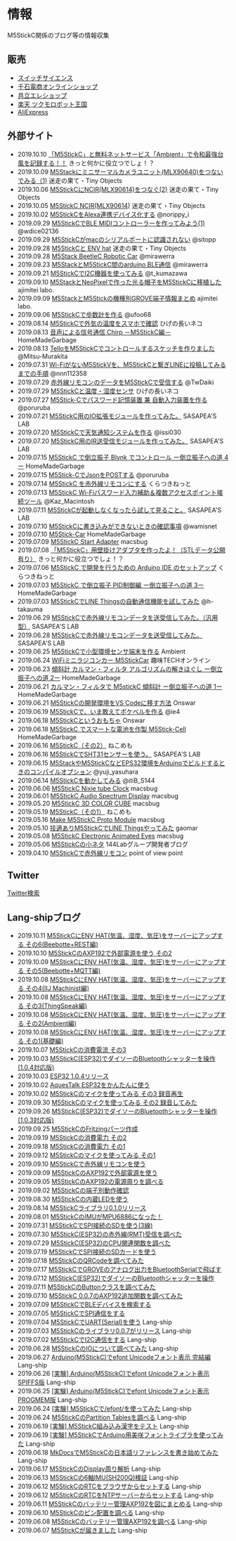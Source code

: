 # 情報

M5StickC関係のブログ等の情報収集

## 販売

- [スイッチサイエンス](https://www.switch-science.com/catalog/5517/)
- [千石電商オンラインショップ](https://www.sengoku.co.jp/mod/sgk_cart/detail.php?code=EEHD-5G6U)
- [共立エレショップ](https://eleshop.jp/shop/g/gJ66311/)
- [楽天 ツクモロボット王国](https://item.rakuten.co.jp/tsukumorobo/0405996316010/)
- [AliExpress](https://www.aliexpress.com/item/32985247364.html)

## 外部サイト

- 2019.10.10 [「M5StickC」と無料ネットサービス「Ambient」で令和最強台風を記録する！！](https://kitto-yakudatsu.com/archives/7143) きっと何かに役立つでしょ！？ 
- 2019.10.09 [M5Stackにミニサーマルカメラユニット(MLX90640)をつないでみる（1)](https://edycube.blog.fc2.com/blog-entry-1107.html) 迷走の果て・Tiny Objects
- 2019.10.06 [M5StickCにNCIR(MLX90614)をつなぐ(2)](https://edycube.blog.fc2.com/blog-entry-1106.html) 迷走の果て・Tiny Objects
- 2019.10.05 [M5StickC NCIR(MLX90614)](https://edycube.blog.fc2.com/blog-entry-1105.html) 迷走の果て・Tiny Objects
- 2019.10.02 [M5StickCをAlexa連携デバイス化する](https://qiita.com/norippy_i/items/d8456e3c84432e279754) @norippy_i
- 2019.09.29 [M5StickCでBLE MIDIコントローラーを作ってみよう(1)](https://qiita.com/wdice02136/items/2de784ccf752d12923de) @wdice02136
- 2019.09.29 [M5StickCがmacのシリアルポートに認識されない](https://qiita.com/sitopp/items/645ff359cf51327e70f7) @sitopp
- 2019.09.28 [M5StickCと ENV hat](https://edycube.blog.fc2.com/blog-entry-1104.html) 迷走の果て・Tiny Objects
- 2019.09.28 [M5Stack BeetleC Robotic Car](https://qiita.com/mirawerra/items/c08359dc3e0a74ecc42e) @mirawerra
- 2019.09.23 [M5StackとM5StickC間のarduino BLE通信](https://qiita.com/mirawerra/items/d3d514cbdb3c2f4c20fb) @mirawerra
- 2019.09.21 [M5StickCでI2C機器を使ってみる](https://qiita.com/t_kumazawa/items/2107e3363cab370be744) @t_kumazawa
- 2019.09.10 [M5StackとNeoPixelで作った光る帽子をM5StickCに移植した](http://ajimitei.blogspot.com/2019/09/m5stackneopixelm5stickc.html) ajimitei labo.
- 2019.09.09 [M5StackとM5Stickの機種別GROVE端子情報まとめ](http://ajimitei.blogspot.com/2019/09/m5stackm5stickgrove.html) ajimitei labo.
- 2019.09.06 [M5StickCで歩数計を作る](https://qiita.com/ufoo68/items/d0d12c666a19405c5625) @ufoo68
- 2019.08.14 [M5StickCで外気の温度をスマホで確認](https://higenonagaineko.hatenablog.com/entry/2019/08/14/090710) ひげの長いネコ
- 2019.08.13 [音声による信号通信 Chirp －M5StickC編－](https://homemadegarbage.com/chirp01) HomeMadeGarbage
- 2019.08.13 [TelloをM5StickCでコントロールするスケッチを作りました](https://qiita.com/Mitsu-Murakita/items/c078752a570bf1295782) @Mitsu-Murakita
- 2019.07.31 [Wi-FiがないM5StickVを、M5StickCと繋ぎLINEに投稿してみるまでの手順](https://qiita.com/nnn112358/items/5efd926fea20cd6c2c43) @nnn112358
- 2019.07.29 [赤外線リモコンのデータをM5StickCで受信する](https://qiita.com/TwDaiki/items/64df9953f0eb63e3e8ef) @TwDaiki
- 2019.07.29 [M5StickCと温度・湿度センサ](https://higenonagaineko.hatenablog.com/entry/2019/07/29/124748) ひげの長いネコ
- 2019.07.27 [M5Stick-Cでパスワード記憶装置 兼 自動入力装置を作る](https://qiita.com/poruruba/items/6e4e29068a28f5ee1711) @poruruba
- 2019.07.21 [M5StickC用のIO拡張モジュールを作ってみた。](http://sasapea.mydns.jp/2019/07/21/m5stickc-io/) SASAPEA'S LAB
- 2019.07.20 [M5StickCで天気通知システムを作る](https://qiita.com/issi030/items/89d11c185ee78120d9d7) @issi030
- 2019.07.20 [M5StickC用のIR送受信モジュールを作ってみた。](http://sasapea.mydns.jp/2019/07/20/mtstickc-ir-module/) SASAPEA'S LAB
- 2019.07.15 [M5StickC で倒立振子 Blynk でコントロール ー倒立振子への道 4ー](https://homemadegarbage.com/bala04) HomeMadeGarbage
- 2019.07.15 [M5Stick-CでJsonをPOSTする](https://qiita.com/poruruba/items/4bf6a52520e431a8f4a5) @poruruba
- 2019.07.14 [M5StickC を赤外線リモコンにする](https://kuratsuki.net/2019/07/m5stickc-%e3%82%92%e8%b5%a4%e5%a4%96%e7%b7%9a%e3%83%aa%e3%83%a2%e3%82%b3%e3%83%b3%e3%81%ab%e3%81%99%e3%82%8b/) くらつきねっと
- 2019.07.13 [M5StickC Wi-Fiパスワード入力補助＆複数アクセスポイント接続ツール](https://qiita.com/Kaz_Macintosh/items/78bf142c37845d3ab3e6) @Kaz_Macintosh
- 2019.07.11 [M5StickCが起動しなくなったら試して見ること。](http://sasapea.mydns.jp/2019/07/11/m5stickc-start-adapter/) SASAPEA'S LAB
- 2019.07.10 [M5StickCに書き込みができないときの確認事項](https://qiita.com/wamisnet/items/54ce8d676d45ed4f12c7) @wamisnet
- 2019.07.10 [M5Stick-Car](https://homemadegarbage.com/en/m5stickc-ar) HomeMadeGarbage
- 2019.07.09 [M5StickC Start Adapter](https://macsbug.wordpress.com/2019/07/09/m5stickc-start-adapter/) macsbug
- 2019.07.08 [「M5StickC」用壁掛けアダプタを作ったよ！（STLデータ公開有り）](https://kitto-yakudatsu.com/archives/6484) きっと何かに役立つでしょ！？ 
- 2019.07.06 [M5StickC で開発を行うための Arduino IDE のセットアップ](https://kuratsuki.net/2019/07/m5stickc-%e3%81%a7%e9%96%8b%e7%99%ba%e3%82%92%e8%a1%8c%e3%81%86%e3%81%9f%e3%82%81%e3%81%ae-arduino-ide-%e3%81%ae%e3%82%bb%e3%83%83%e3%83%88%e3%82%a2%e3%83%83%e3%83%97/) くらつきねっと
- 2019.07.03 [M5StickC で倒立振子 PID制御編 ー倒立振子への道 3ー](https://homemadegarbage.com/bala03) HomeMadeGarbage
- 2019.07.03 [M5StickCでLINE Thingsの自動通信機能を試してみた](https://qiita.com/h-takauma/items/b9cdc48259879a37b6b2) @h-takauma
- 2019.06.29 [M5StickCで赤外線リモコンデータを送受信してみた。（汎用型）](http://sasapea.mydns.jp/2019/06/29/m5stickc-dp/) SASAPEA'S LAB
- 2019.06.28 [M5StickCで赤外線リモコンデータを送受信してみた。](http://sasapea.mydns.jp/2019/06/28/m5stickc-ir/) SASAPEA'S LAB
- 2019.06.25 [M5StickCで小型環境センサ端末を作る](https://ambidata.io/samples/m5stack/m5sitckc/) Ambient
- 2019.06.24 [WiFiミニラジコンカー M5StickCar](https://www.shumi-tech.online/entry/2019/06/24/WiFi%E3%83%9F%E3%83%8B%E3%83%A9%E3%82%B8%E3%82%B3%E3%83%B3%E3%82%AB%E3%83%BC_M5StickCar) 趣味TECHオンライン
- 2019.06.23 [傾斜計 カルマン・フィルタ アルゴリズムの解きほぐし ー倒立振子への道 2ー](https://homemadegarbage.com/bala02) HomeMadeGarbage
- 2019.06.21 [カルマン・フィルタで M5stickC 傾斜計 ー倒立振子への道 1ー](https://homemadegarbage.com/bala01) HomeMadeGarbage
- 2019.06.21 [M5StickCの開発環境をVS Codeに移す方法](https://note.mu/onswar/n/n5f02ad80df31?magazine_key=me44c0fbe10e3) Onswar
- 2019.06.19 [M5StickCで、いま敢えてポケベルを作る](https://qiita.com/ie4/items/053b5f3d4ca78af8a0d6) @ie4
- 2019.06.18 [M5StickCというおもちゃ](https://note.mu/onswar/n/n9d7617464407) Onswar
- 2019.06.18 [M5StickC でスマートな電池を作製 M5Stick-Cell](https://homemadegarbage.com/m5stickc01) HomeMadeGarbage
- 2019.06.16 [M5StickC（その2）](http://nekomemo2.site/?eid=1770) ねこめも
- 2019.06.16 [M5StickCでSHT31センサーを使う。](http://sasapea.mydns.jp/2019/06/16/m5stickc-sht3x/) SASAPEA'S LAB
- 2019.06.15 [M5StackやM5StickCなどEPS32環境をArduinoでビルドするときのコンパイルオプション](https://qiita.com/yuji_yasuhara/items/5cf0bec8d8cf51461318) @yuji_yasuhara
- 2019.06.14 [M5StickCを動かしてみる](https://qiita.com/itiB_S144/items/7a232c1a31151fcb5e5b) @itiB_S144
- 2019.06.06 [M5StickC Nixie tube Clock](https://macsbug.wordpress.com/2019/06/06/m5stickc-nixie-tube-clock/) macsbug
- 2019.06.01 [M5StickC Audio Spectrum Display](https://macsbug.wordpress.com/2019/06/01/m5stickc-audio-spectrum-display/) macsbug
- 2019.05.20 [M5StickC 3D COLOR CUBE](https://macsbug.wordpress.com/2019/05/20/m5stickc-3d-color-cube/) macsbug
- 2019.05.19 [M5StickC（その1）](http://nekomemo2.site/?eid=1758) ねこめも
- 2019.05.16 [Make M5StickC Proto Module](https://macsbug.wordpress.com/2019/05/16/make-m5stickc-proto-module/) macsbug
- 2019.05.10 [技適ありM5StickCでLINE Thingsやってみた](https://speakerdeck.com/hirophilip/ji-shi-arim5stickcdeline-thingsyatutemita) gaomar
- 2019.05.08 [M5StickC Electronic Animated Eyes](https://macsbug.wordpress.com/2019/05/08/m5stickc-electronic-animated-eyes/) macsbug
- 2019.05.06 [M5StickCの小ネタ](https://tech.144lab.com/entry/M5StickC_Tips) 144Labグループ開発者ブログ
- 2019.04.10 [M5StickCで赤外線リモコン](http://pointofviewpoint.air-nifty.com/blog/2019/04/post-04d340.html) point of view point

## Twitter

[Twitter検索](https://twitter.com/search?f=tweets&vertical=default&q=M5StickC&src=typd)

## Lang-shipブログ

- 2019.10.11 [M5StickCにENV HAT(気温、湿度、気圧)をサーバーにアップする その6(Beebotte+REST編)](https://lang-ship.com/blog/?p=1000)
- 2019.10.10 [M5StickCのAXP192で外部電源を使う その2](https://lang-ship.com/blog/?p=994)
- 2019.10.09 [M5StickCにENV HAT(気温、湿度、気圧)をサーバーにアップする その5(Beebotte+MQTT編)](https://lang-ship.com/blog/?p=987)
- 2019.10.08 [M5StickCにENV HAT(気温、湿度、気圧)をサーバーにアップする その4(IIJ Machinist編)](https://lang-ship.com/blog/?p=977)
- 2019.10.08 [M5StickCにENV HAT(気温、湿度、気圧)をサーバーにアップする その3(ThingSpeak編)](https://lang-ship.com/blog/?p=975)
- 2019.10.08 [M5StickCにENV HAT(気温、湿度、気圧)をサーバーにアップする その2(Ambient編)](https://lang-ship.com/blog/?p=973)
- 2019.10.08 [M5StickCにENV HAT(気温、湿度、気圧)をサーバーにアップする その1(基礎編)](https://lang-ship.com/blog/?p=969)
- 2019.10.07 [M5StickCの消費電流 その3](https://lang-ship.com/blog/?p=962)
- 2019.10.03 [M5StickC(ESP32)でダイソーのBluetoothシャッターを操作(1.0.4対応版)](https://lang-ship.com/blog/?p=960)
- 2019.10.03 [ESP32 1.0.4リリース](https://lang-ship.com/blog/?p=958)
- 2019.10.02 [AquesTalk ESP32をかんたんに使う](https://lang-ship.com/blog/?p=956)
- 2019.10.02 [M5StickCのマイクを使ってみる その3 録音再生](https://lang-ship.com/blog/?p=946)
- 2019.09.30 [M5StickCのマイクを使ってみる その2 録音してみた](https://lang-ship.com/blog/?p=942)
- 2019.09.26 [M5StickC(ESP32)でダイソーのBluetoothシャッターを操作(1.0.3対応版)](https://lang-ship.com/blog/?p=929)
- 2019.09.25 [M5StickCのFritzingパーツ作成](https://lang-ship.com/blog/?p=923)
- 2019.09.19 [M5StickCの消費電力 その2](https://lang-ship.com/blog/?p=921)
- 2019.09.18 [M5StickCの消費電力 その1](https://lang-ship.com/blog/?p=914)
- 2019.09.12 [M5StickCのマイクを使ってみる その1](https://lang-ship.com/blog/?p=907)
- 2019.09.10 [M5StickCで赤外線リモコンを使う](https://lang-ship.com/blog/?p=886)
- 2019.09.09 [M5StickCのAXP192で外部電源を使う](https://lang-ship.com/blog/?p=884)
- 2019.09.05 [M5StickCのAXP192の電源周りを調べる](https://lang-ship.com/blog/?p=841)
- 2019.09.02 [M5StickCの端子別動作確認](https://lang-ship.com/blog/?p=834)
- 2019.08.30 [M5StickCの内蔵LEDを使う](https://lang-ship.com/blog/?p=817)
- 2019.08.14 [M5StickCライブラリ0.1.0リリース](https://lang-ship.com/blog/?p=764)
- 2019.08.01 [M5StickCのIMUがMPU6886になった！](https://lang-ship.com/blog/?p=755)
- 2019.07.31 [M5StickCでSPI接続のSDを使う(3線)](https://lang-ship.com/blog/?p=745)
- 2019.07.30 [M5StickC(ESP32)の赤外線(RMT)受信を調べた](https://lang-ship.com/blog/?p=732)
- 2019.07.29 [M5StickC(ESP32)のCPU関連関数を調べた](https://lang-ship.com/blog/?p=730)
- 2019.07.19 [M5StickCでSPI接続のSDカードを使う](https://lang-ship.com/blog/?p=721)
- 2019.07.18 [M5StickCのQRCodeを調べてみた](https://lang-ship.com/blog/?p=717)
- 2019.07.17 [M5StickCでGROVEのアナログ出力をBluetoothSerialで飛ばす](https://lang-ship.com/blog/?p=714)
- 2019.07.12 [M5StickC(ESP32)でダイソーのBluetoothシャッターを操作](https://lang-ship.com/blog/?p=704)
- 2019.07.11 [M5StickCのButtonクラスを調べてみた](https://lang-ship.com/blog/?p=699)
- 2019.07.10 [M5StickC 0.0.7のAXP192追加関数を調べてみた](https://lang-ship.com/blog/?p=696)
- 2019.07.09 [M5StickCでBLEデバイスを検索する](https://lang-ship.com/blog/?p=691)
- 2019.07.05 [M5StickCでSPI通信をする](https://lang-ship.com/blog/?p=683)
- 2019.07.04 [M5StickCでUART(Serial)を使う](https://lang-ship.com/blog/?p=678) Lang-ship
- 2019.07.03 [M5StickCのライブラリ0.0.7がリリース](https://lang-ship.com/blog/?p=676) Lang-ship
- 2019.07.02 [M5StickCでI2C通信をする](https://lang-ship.com/blog/?p=674) Lang-ship
- 2019.06.28 [M5StickCのIOについて調べてみた](https://lang-ship.com/blog/?p=658) Lang-ship
- 2019.06.27 [Arduino(M5StickC)でefont Unicodeフォント表示 完結編](https://lang-ship.com/blog/?p=646) Lang-ship
- 2019.06.26 [[実験] Arduino(M5StickC)でefont Unicodeフォント表示 SPIFFS版](https://lang-ship.com/blog/?p=637) Lang-ship
- 2019.06.25 [[実験] Arduino(M5StickC)でefont Unicodeフォント表示 PROGMEM版](https://lang-ship.com/blog/?p=631) Lang-ship
- 2019.06.24 [[実験] M5StickCで/efont/を使ってみた](https://lang-ship.com/blog/?p=612) Lang-ship
- 2019.06.24 [M5StickCのPartition Tablesを調べる](https://lang-ship.com/blog/?p=625) Lang-ship
- 2019.06.19 [[実験] M5StickC組み込み漢字をテスト](https://lang-ship.com/blog/?p=602) Lang-ship
- 2019.06.19 [[実験] M5StickCでArduino用美咲フォントライブラを使ってみた](https://lang-ship.com/blog/?p=607) Lang-ship
- 2019.06.18 [MkDocsでM5StickCの日本語リファレンスを書き始めてみた](https://lang-ship.com/blog/?p=598) Lang-ship
- 2019.06.17 [M5StickCのDisplay周り解析](https://lang-ship.com/blog/?p=590) Lang-ship
- 2019.06.13 [M5StickCの6軸IMU(SH200Q)検証](https://lang-ship.com/blog/?p=570) Lang-ship
- 2019.06.12 [M5StickCのRTCをブラウザからセットする](https://lang-ship.com/blog/?p=566) Lang-ship
- 2019.06.12 [M5StickCのRTCをNTPサーバーからセットする](https://lang-ship.com/blog/?p=563) Lang-ship
- 2019.06.11 [M5StickCのバッテリー管理AXP192を図にまとめる](https://lang-ship.com/blog/?p=546) Lang-ship
- 2019.06.10 [M5StickCのピン配置を調べる](https://lang-ship.com/blog/?p=536) Lang-ship
- 2019.06.08 [M5StickCのバッテリー管理AXP192を調べる](https://lang-ship.com/blog/?p=523) Lang-ship
- 2019.06.07 [M5StickCが届きました](https://lang-ship.com/blog/?p=512) Lang-ship

